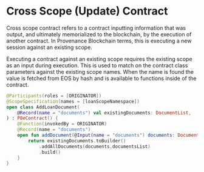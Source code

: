 # Cross Scope \(Update\) Contract

Cross scope contract refers to a contract inputting information that was output, and ultimately memorialized to the blockchain, by the execution of another contract. In Provenance Blockchain terms, this is executing a new session against an existing scope.

Executing a contract against an existing scope requires the existing scope as an input during execution. This is used to match on the contract class parameters against the existing scope names. When the name is found the value is fetched from EOS by hash and is available to functions inside of the contract.

```kotlin
@Participants(roles = [ORIGINATOR])
@ScopeSpecification(names = [loanScopeNamespace])
open class AddLoanDocument(
    @Record(name = "documents") val existingDocuments: DocumentList,
) : P8eContract() {
    @Function(invokedBy = ORIGINATOR)
    @Record(name = "documents")
    open fun addDocument(@Input(name = "documents") documents: DocumentList): DocumentList {
        return existingDocuments.toBuilder()
            .addAllDocuments(documents.documentsList)
            .build()
    }
}
```

